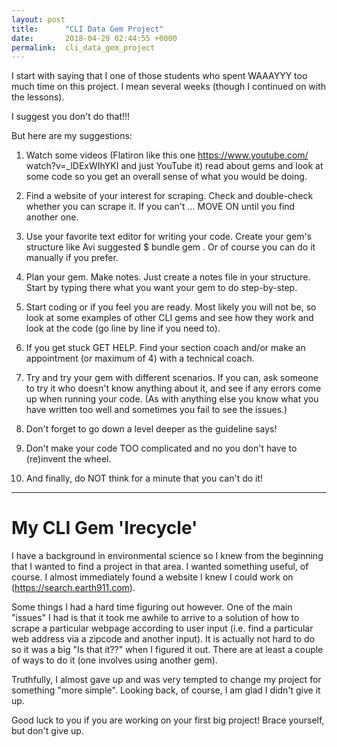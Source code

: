 ```yaml
---
layout: post
title:      "CLI Data Gem Project"
date:       2018-04-29 02:44:55 +0000
permalink:  cli_data_gem_project
---
```




I start with saying that I one of those students who spent WAAAYYY too much time on this project. I mean several weeks (though I continued on with the lessons).

I suggest you don't do that!!! 

But here are my suggestions:

1. Watch some videos (Flatiron like this one https://www.youtube.com/ watch?v=_lDExWIhYKI and just YouTube it) read about gems and look at some code so you get an overall sense of what you would be doing.

2. Find a website of your interest for scraping. Check and double-check whether you can scrape it. If you can't ... MOVE ON until you find another one. 

3. Use your favorite text editor for writing your code. Create your gem's structure like Avi suggested $ bundle gem <name of gem>. Or of course you can do it manually if you prefer.

4. Plan your gem. Make notes. Just create a notes file in your structure. Start by typing there what you want your gem to do step-by-step. 

5. Start coding or if you feel you are ready. Most likely you will not be, so look at some examples of other CLI gems and see how they work and look at the code (go line by line if you need to).

6. If you get stuck GET HELP. Find your section coach and/or make an appointment (or maximum of 4) with a technical coach.

7. Try and try your gem with different scenarios. If you can, ask someone to try it who doesn't know anything about it, and see if any errors come up when running your code. (As with anything else you know what you have written too well and sometimes you fail to see the issues.)

8. Don't forget to go down a level deeper as the guideline says!

9. Don't make your code TOO complicated and no you don't have to (re)invent the wheel.

10.  And finally, do NOT think for a minute that you can't do it!

----------------------

# My CLI Gem 'Irecycle'

I have a background in environmental science so I knew from the beginning that I wanted to find a project in that area.  I wanted something useful, of course. I almost immediately found a website I knew I could work on (https://search.earth911.com). 

Some things I had a hard time figuring out however. One of the main "issues" I had is that it took me awhile to arrive to a solution of how to scrape a particular webpage according to user input (i.e. find a particular web address via a zipcode and another input). It is actually not hard to do so it was a big "Is that it??" when I figured it out. There are at least a couple of ways to do it (one involves using another gem).  

Truthfully, I almost gave up and was very tempted to change my project for something "more simple". Looking back, of course, I am glad I didn't give it up.

Good luck to you if you are working on your first big project! Brace yourself, but don't give up.


